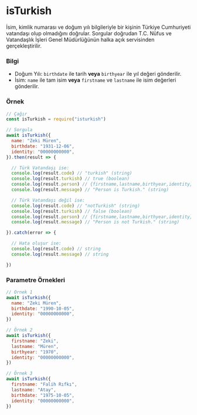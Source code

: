 # isTurkish
İsim, kimlik numarası ve doğum yılı bilgileriyle bir kişinin Türkiye Cumhuriyeti vatandaşı olup olmadığını doğrular. Sorgular doğrudan T.C. Nüfus ve Vatandaşlık İşleri Genel Müdürlüğünün halka açık servisinden gerçekleştirilir.

### Bilgi
- Doğum Yılı: `birthdate` ile tarih **veya** `birthyear` ile yıl değeri gönderilir.
- İsim: `name` ile tam isim **veya** `firstname` ve `lastname` ile isim değerleri gönderilir.

### Örnek
```js
// Çağır
const isTurkish = require("isturkish")

// Sorgula
await isTurkish({
  name: "Zeki Müren",
  birthdate: "1931-12-06",
  identity: "00000000000",
}).then(result => {

  // Türk Vatandaşı ise:
  console.log(result.code) // "turkish" (string)
  console.log(result.turkish) // true (boolean)
  console.log(result.person) // {firstname,lastname,birthyear,identity} (object)
  console.log(result.message) // "Person is Turkish." (string)

  // Türk Vatandaşı değil ise:
  console.log(result.code) // "notTurkish" (string)
  console.log(result.turkish) // false (boolean)
  console.log(result.person) // {firstname,lastname,birthyear,identity} (object)
  console.log(result.message) // "Person is not Turkish." (string)

}).catch(error => {

  // Hata oluşur ise:
  console.log(result.code) // string
  console.log(result.message) // string

})

```

### Parametre Örnekleri
```js
// Örnek 1
await isTurkish({
  name: "Zeki Müren",
  birthdate: "1990-10-05",
  identity: "00000000000",
})

// Örnek 2
await isTurkish({
  firstname: "Zeki",
  lastname: "Müren",
  birthyear: "1970",
  identity: "00000000000",
})

// Örnek 3
await isTurkish({
  firstname: "Falih Rıfkı",
  lastname: "Atay",
  birthdate: "1975-10-05",
  identity: "00000000000",
})
```